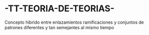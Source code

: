 # -TT-TEORIA-DE-TEORIAS-
Concepto híbrido entre enlazamientos ramificaciones y conjuntos de patrones diferentes y tan semejantes al mismo tiempo
